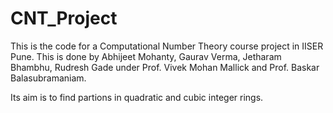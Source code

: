 # CNT_Project

This is the code for a Computational Number Theory course project in IISER Pune. This is done by Abhijeet Mohanty, Gaurav Verma, Jetharam Bhambhu, Rudresh Gade under Prof. Vivek Mohan Mallick and Prof. Baskar Balasubramaniam.

Its aim is to find partions in quadratic and cubic integer rings.
